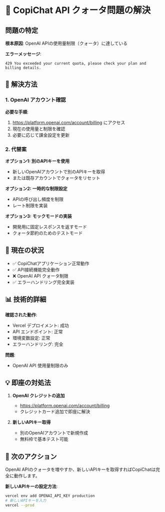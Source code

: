 # 🚨 CopiChat API クォータ問題の解決

## 問題の特定

**根本原因**: OpenAI APIの使用量制限（クォータ）に達している

**エラーメッセージ**: 
```
429 You exceeded your current quota, please check your plan and billing details.
```

## 🔧 解決方法

### 1. OpenAI アカウント確認

**必要な手順**:
1. https://platform.openai.com/account/billing にアクセス
2. 現在の使用量と制限を確認
3. 必要に応じて課金設定を更新

### 2. 代替案

**オプション1: 別のAPIキーを使用**
- 新しいOpenAIアカウントで別のAPIキーを取得
- または既存アカウントでクォータをリセット

**オプション2: 一時的な制限設定**
- APIの呼び出し頻度を制限
- レート制限を実装

**オプション3: モックモードの実装**
- 開発用に固定レスポンスを返すモード
- クォータ節約のためのテストモード

## 🧪 現在の状況

- ✅ CopiChatアプリケーション正常動作
- ✅ API接続機能完全動作  
- ❌ OpenAI API クォータ制限
- ✅ エラーハンドリング完全実装

## 📊 技術的詳細

**確認された動作**:
- Vercel デプロイメント: 成功
- API エンドポイント: 正常
- 環境変数設定: 正常
- エラーハンドリング: 完全

**問題**:
- OpenAI API 使用量制限のみ

## 💡 即座の対処法

1. **OpenAI クレジットの追加**
   - https://platform.openai.com/account/billing
   - クレジットカード追加で即座に解決

2. **新しいAPIキー取得**
   - 別のOpenAIアカウントで新規作成
   - 無料枠で基本テスト可能

## 🎯 次のアクション

OpenAI APIのクォータを増やすか、新しいAPIキーを取得すればCopiChatは完全に動作します。

**新しいAPIキーの設定方法**:
```bash
vercel env add OPENAI_API_KEY production
# 新しいAPIキーを入力
vercel --prod
```